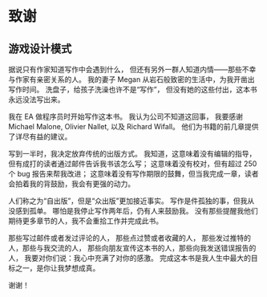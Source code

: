 # 致谢

## 游戏设计模式

据说只有作家知道写作中会遇到什么， 但还有另外一群人知道内情——那些不幸与作家有亲密关系的人。 我的妻子 Megan 从岩石般致密的生活中，为我开凿出写作时间。 洗盘子，给孩子洗澡也许不是“写作”， 但没有她的这些付出，这本书永远没法写出来。

我在 EA 做程序员时开始写作这本书。 我认为公司不知道这回事， 我要感谢 Michael Malone, Olivier Nallet, 以及 Richard Wifall。 他们为书籍的前几章提供了详尽有益的建议。

写到一半时，我决定放弃传统的出版方式。 我知道，这意味着没有编辑的指导，但有成打的读者通过邮件告诉我书该怎么写； 这意味着没有校对，但有超过 250 个 bug 报告来帮我改进； 这意味着没有写作期限的鼓舞，但当我完成一章，读者会拍着我的背鼓励，我会有更强的动力。

人们称之为“自出版”，但是“众出版”更加接近事实。 写作是件孤独的事，但我从没感到孤单。 哪怕是我停止写作两年后，仍有人来鼓励我。 没有那些提醒我他们期待更多章节的人，我不会重拾工作并完成此书。

那些写过邮件或者发过评论的人， 那些点过赞或者收藏的人， 那些发过推特的人，那些与我交流的人， 那些向朋友宣传这本书的人，那些向我发送错误报告的人， 我要对你们说：我心中充满了对你的感激。 完成这本书是我人生中最大的目标之一，是你让我梦想成真。

谢谢！